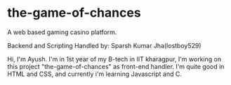 # the-game-of-chances
A web based gaming casino platform.

Backend and Scripting Handled by: Sparsh Kumar Jha(lostboy529)

Hi, I'm Ayush.
I'm in 1st year of my B-tech in IIT kharagpur, I'm working on this project "the-game-of-chances" as front-end handler.
I'm quite good in HTML and CSS, and currently i'm learning Javascript and C.

